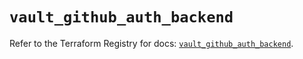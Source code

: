 # `vault_github_auth_backend`

Refer to the Terraform Registry for docs: [`vault_github_auth_backend`](https://registry.terraform.io/providers/hashicorp/vault/5.2.1/docs/resources/github_auth_backend).
